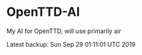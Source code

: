 # OpenTTD-AI
My AI for OpenTTD, will use primarily air

Latest backup: Sun Sep 29 01:11:01 UTC 2019
